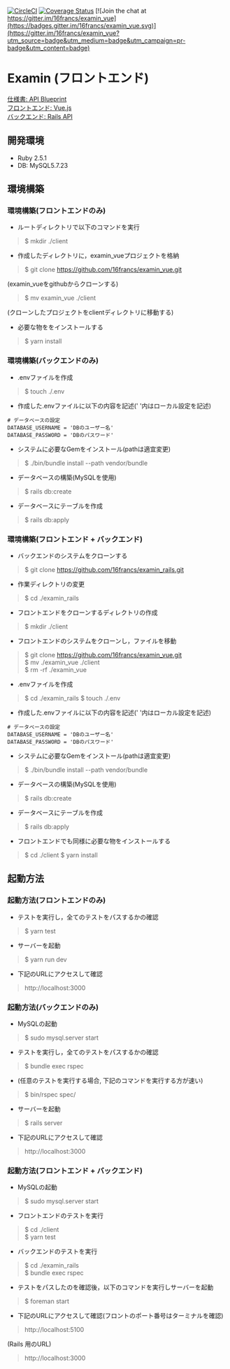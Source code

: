 [![CircleCI](https://circleci.com/gh/16francs/examin_vue.svg?style=shield)](https://circleci.com/gh/16francs/examin_vue)
[![Coverage Status](https://coveralls.io/repos/github/16francs/examin_vue/badge.svg?branch=master)](https://coveralls.io/github/16francs/examin_vue?branch=master)
[![Join the chat at https://gitter.im/16francs/examin_vue](https://badges.gitter.im/16francs/examin_vue.svg)](https://gitter.im/16francs/examin_vue?utm_source=badge&utm_medium=badge&utm_campaign=pr-badge&utm_content=badge)

# Examin (フロントエンド)

[仕様書: API Blueprint](https://github.com/16francs/examin_blueprint)     
[フロントエンド: Vue.js](https://github.com/16francs/examin_vue)     
[バックエンド: Rails API](https://github.com/16francs/examin_rails)

## 開発環境

* Ruby 2.5.1
* DB: MySQL5.7.23

## 環境構築

### 環境構築(フロントエンドのみ)

* ルートディレクトリで以下のコマンドを実行

> $ mkdir ./client

* 作成したディレクトリに，examin_vueプロジェクトを格納

> $ git clone https://github.com/16francs/examin_vue.git

(examin_vueをgithubからクローンする)

> $ mv examin_vue ./client

(クローンしたプロジェクトをclientディレクトリに移動する)

* 必要な物ををインストールする

> $ yarn install

### 環境構築(バックエンドのみ)

* .envファイルを作成

> $ touch ./.env

* 作成した.envファイルに以下の内容を記述(' '内はローカル設定を記述)

```text:.env
# データベースの設定
DATABASE_USERNAME = 'DBのユーザー名'
DATABASE_PASSWORD = 'DBのパスワード'
```

* システムに必要なGemをインストール(pathは適宜変更)

> $ ./bin/bundle install --path vendor/bundle

* データベースの構築(MySQLを使用)

> $ rails db:create

* データベースにテーブルを作成

> $ rails db:apply


### 環境構築(フロントエンド + バックエンド)

* バックエンドのシステムをクローンする

> $ git clone https://github.com/16francs/examin_rails.git

* 作業ディレクトリの変更

> $ cd ./examin_rails

* フロントエンドをクローンするディレクトリの作成

> $ mkdir ./client

* フロントエンドのシステムをクローンし，ファイルを移動

> $ git clone https://github.com/16francs/examin_vue.git    
> $ mv ./examin_vue ./client    
> $ rm -rf ./examin_vue

* .envファイルを作成

> $ cd ./examin_rails
> $ touch ./.env

* 作成した.envファイルに以下の内容を記述(' '内はローカル設定を記述)

```text:.env
# データベースの設定
DATABASE_USERNAME = 'DBのユーザー名'
DATABASE_PASSWORD = 'DBのパスワード'
```

* システムに必要なGemをインストール(pathは適宜変更)

> $ ./bin/bundle install --path vendor/bundle

* データベースの構築(MySQLを使用)

> $ rails db:create

* データベースにテーブルを作成

> $ rails db:apply

* フロントエンドでも同様に必要な物をインストールする

> $ cd ./client
> $ yarn install

## 起動方法

### 起動方法(フロントエンドのみ)

* テストを実行し，全てのテストをパスするかの確認

> $ yarn test

* サーバーを起動

> $ yarn run dev

* 下記のURLにアクセスして確認

> http://localhost:3000

### 起動方法(バックエンドのみ)

* MySQLの起動

> $ sudo mysql.server start

* テストを実行し，全てのテストをパスするかの確認

> $ bundle exec rspec

* (任意のテストを実行する場合, 下記のコマンドを実行する方が速い)

> $ bin/rspec spec/

* サーバーを起動

> $ rails server

* 下記のURLにアクセスして確認

> http://localhost:3000


### 起動方法(フロントエンド + バックエンド)

* MySQLの起動

> $ sudo mysql.server start

* フロントエンドのテストを実行

> $ cd ./client   
> $ yarn test

* バックエンドのテストを実行

> $ cd ./examin_rails   
> $ bundle exec rspec

* テストをパスしたのを確認後，以下のコマンドを実行しサーバーを起動

> $ foreman start

* 下記のURLにアクセスして確認(フロントのポート番号はターミナルを確認)

> http://localhost:5100

(Rails 用のURL)

> http://localhost:3000
